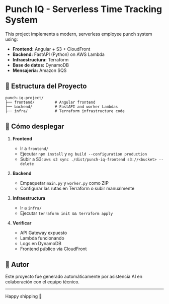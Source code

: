 # Punch IQ - Serverless Time Tracking System 

This project implements a modern, serverless employee punch system using:

- **Frontend:** Angular + S3 + CloudFront
- **Backend:** FastAPI (Python) on AWS Lambda
- **Infraestructura:** Terraform
- **Base de datos:** DynamoDB 
- **Mensajería:** Amazon SQS

## 📁 Estructura del Proyecto
 
``` 
punch-iq-project/
├── frontend/         # Angular frontend
├── backend/          # FastAPI and worker Lambdas
├── infra/            # Terraform infrastructure code
```

## 🚀 Cómo desplegar

1. **Frontend**
   - Ir a `frontend/`
   - Ejecutar `npm install` y `ng build --configuration production`
   - Subir a S3: `aws s3 sync ./dist/punch-iq-frontend s3://<bucket> --delete`

2. **Backend**
   - Empaquetar `main.py` y `worker.py` como ZIP
   - Configurar las rutas en Terraform o subir manualmente

3. **Infraestructura**
   - Ir a `infra/`
   - Ejecutar `terraform init && terraform apply`

4. **Verificar**
   - API Gateway expuesto
   - Lambda funcionando
   - Logs en DynamoDB
   - Frontend público vía CloudFront

## 🧠 Autor
Este proyecto fue generado automáticamente por asistencia AI en colaboración con el equipo técnico.

---

Happy shipping 🚀
